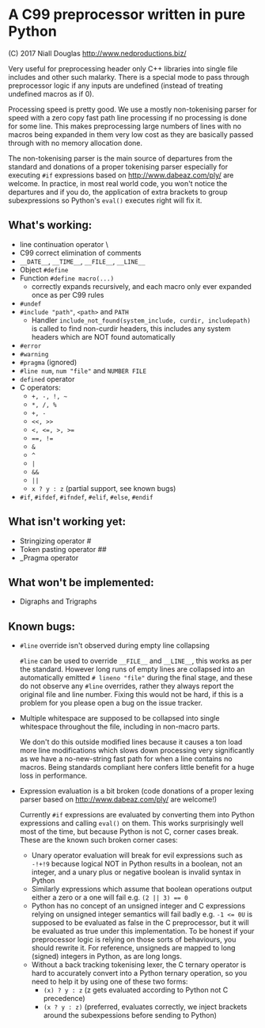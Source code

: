 # A C99 preprocessor written in pure Python

(C) 2017 Niall Douglas http://www.nedproductions.biz/

Very useful for preprocessing header only C++ libraries into single file includes
and other such malarky. There is a special mode to pass through preprocessor logic if any
inputs are undefined (instead of treating undefined macros as if 0).

Processing speed is pretty good. We use a mostly non-tokenising parser for speed with a
zero copy fast path line processing if no processing is done for some line. This
makes preprocessing large numbers of lines with no macros being expanded in them
very low cost as they are basically passed through with no memory allocation done.

The non-tokenising parser is the main source of departures from the standard and
donations of a proper tokenising parser especially for executing `#if` expressions based on
http://www.dabeaz.com/ply/ are welcome. In practice, in most real world code, you
won't notice the departures and if you do, the application of extra brackets to
group subexpressions so Python's `eval()` executes right will fix it.

## What's working:
- line continuation operator \
- C99 correct elimination of comments
- `__DATE__`, `__TIME__`, `__FILE__`, `__LINE__`
- Object `#define`
- Function `#define macro(...)`
  - correctly expands recursively, and each macro only ever expanded once
    as per C99 rules
- `#undef`
- `#include "path"`, `<path>` and `PATH`
  - Handler `include_not_found(system_include, curdir, includepath)`
    is called to find non-curdir headers, this includes any system headers
    which are NOT found automatically
- `#error`
- `#warning`
- `#pragma` (ignored)
- `#line num`, `num "file"` and `NUMBER FILE`
- `defined` operator
- C operators:
  - `+, -, !, ~`
  - `*, /, %`
  - `+, -`
  - `<<, >>`
  - `<, <=, >, >=`
  - `==, !=`
  - `&`
  - `^`
  - `|`
  - `&&`
  - `||`
  - `x ? y : z` (partial support, see known bugs)
- `#if`, `#ifdef`, `#ifndef`, `#elif`, `#else`, `#endif`

## What isn't working yet:
- Stringizing operator #
- Token pasting operator ##
- _Pragma operator

## What won't be implemented:
- Digraphs and Trigraphs

## Known bugs:
- `#line` override isn't observed during empty line collapsing

  `#line` can be used to override `__FILE__` and `__LINE__`, this works as per the
  standard. However long runs of empty lines are collapsed into an automatically
  emitted `# lineno "file"` during the final stage, and these do not observe any
  `#line` overrides, rather they always report the original file and line number.
  Fixing this would not be hard, if this is a problem for you please open a bug on
  the issue tracker.

- Multiple whitespace are supposed to be collapsed into single whitespace
  throughout the file, including in non-macro parts.

  We don't do this outside modified lines because it causes a ton load more line modifications
  which slows down processing very significantly as we have a no-new-string
  fast path for when a line contains no macros. Being standards compliant
  here confers little benefit for a huge loss in performance.

- Expression evaluation is a bit broken (code donations of a proper lexing
  parser based on http://www.dabeaz.com/ply/ are welcome!)

  Currently `#if` expressions are evaluated by converting them into Python
  expressions and calling `eval()` on them. This works surprisingly well
  most of the time, but because Python is not C, corner cases break.
  These are the known such broken corner cases:
  - Unary operator evaluation will break for evil expressions such as `-!+!9`
  because logical NOT in Python results in a boolean, not an integer, and
  a unary plus or negative boolean is invalid syntax in Python
  - Similarly expressions which assume that boolean operations output either
  a zero or a one will fail e.g. `(2 || 3) == 0`
  - Python has no concept of an unsigned integer and C expressions relying
  on unsigned integer semantics will fail badly e.g. `-1 <= 0U`
  is supposed to be evaluated as false in the C preprocessor, but it will be
  evaluated as true under this implementation. To be honest
  if your preprocessor logic is relying on those sorts of behaviours, you should rewrite it.
  For reference, unsigneds are mapped to long (signed) integers in Python, as are long longs.
  - Without a back tracking tokenising lexer, the C ternary operator is hard to accurately
  convert into a Python ternary operation, so you need to help it by using one
  of these two forms:
    - `(x) ? y : z` (z gets evaluated according to Python not C precedence)
    - `(x ? y : z)` (preferred, evaluates correctly, we inject brackets
    around the subexpessions before sending to Python)
